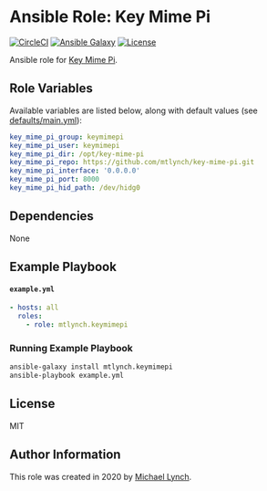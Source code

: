 # Ansible Role: Key Mime Pi

[![CircleCI](https://circleci.com/gh/mtlynch/ansible-role-key-mime-pi.svg?style=svg)](https://circleci.com/gh/mtlynch/ansible-role-key-mime-pi) [![Ansible Galaxy](https://img.shields.io/badge/ansible--galaxy-key-mime-pi-blue.svg?style=flat-square)](https://galaxy.ansible.com/mtlynch/key-mime-pi) [![License](http://img.shields.io/:license-mit-blue.svg?style=flat-square)](LICENSE)

Ansible role for [Key Mime Pi](https://github.com/mtlynch/key-mime-pi).

## Role Variables

Available variables are listed below, along with default values (see [defaults/main.yml](defaults/main.yml)):

```yaml
key_mime_pi_group: keymimepi
key_mime_pi_user: keymimepi
key_mime_pi_dir: /opt/key-mime-pi
key_mime_pi_repo: https://github.com/mtlynch/key-mime-pi.git
key_mime_pi_interface: '0.0.0.0'
key_mime_pi_port: 8000
key_mime_pi_hid_path: /dev/hidg0
```

## Dependencies

None

## Example Playbook

#### `example.yml`

```yaml
- hosts: all
  roles:
    - role: mtlynch.keymimepi
```

### Running Example Playbook

```bash
ansible-galaxy install mtlynch.keymimepi
ansible-playbook example.yml
```

## License

MIT

## Author Information

This role was created in 2020 by [Michael Lynch](http://mtlynch.io).